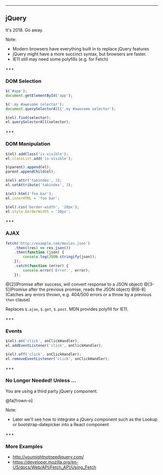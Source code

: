 ---

## jQuery

It's 2018. Go away.

Note:

- Modern browsers have everything built in to replace jQuery features
- jQuery might have a more succinct syntax, but browsers are faster.
- IE11 still may need some polyfills (e.g. for Fetch)

+++

### DOM Selection

```javascript
$('#app');
document.getElementById('app');

$('.my #awesome selector');
document.querySelectorAll('.my #awesome selector');

$(el).find(selector);
el.querySelectorAll(selector);
```

+++

### DOM Manipulation

```javascript
$(el).addClass('is-visible');
el.classList.add('is-visible');

$(parent).append(el);
parent.appendChild(el);

$(el).attr('tabindex', 3);
el.setAttribute('tabindex', 3);

$(el).html('foo bar');
el.innerHTML = 'foo bar';

$(el).css('border-width', '20px');
el.style.borderWidth = '20px';
```

+++

### AJAX

```javascript
fetch('http://example.com/movies.json')
    .then((res) => res.json())
    .then(function (json) {
        console.log(JSON.stringify(json));
    });
    .catch(function (error) {
        console.error('Error:', error);
    });
```

@[2](Promise after success, will convert response to a JSON object)
@[3-5](Promise after the previous promise, reads the JSON object)
@[6-8](Catches any errors thrown, e.g. 404/500 errors or a throw by a previous `then` clause)

Replaces `$.ajax`, `$.get`, `$.post`. MDN provides polyfill for IE11.

+++

### Events

```javascript
$(el).on('click', onClickHandler);
el.addEventListener('click', onClickHandler);

$(el).off('click', onClickHandler);
el.removeEventListener('click', onClickHandler);
```

+++

### No Longer Needed! Unless ...

You are using a third party jQuery component.

@fa[frown-o]

Note:
- Later we'll see how to integrate a jQuery component such as the Lookup or bootstrap-datepicker into a React component

+++

### More Examples

* http://youmightnotneedjquery.com/
* https://developer.mozilla.org/en-US/docs/Web/API/Fetch_API/Using_Fetch
